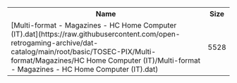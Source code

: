 <table>
<tr><th>Name</th><th>Size</th></tr>
<tr><td>
[Multi-format - Magazines - HC Home Computer (IT).dat](https://raw.githubusercontent.com/open-retrogaming-archive/dat-catalog/main/root/basic/TOSEC-PIX/Multi-format/Magazines/HC Home Computer (IT)/Multi-format - Magazines - HC Home Computer (IT).dat)
</td><td>5528</td></tr>
</table>
